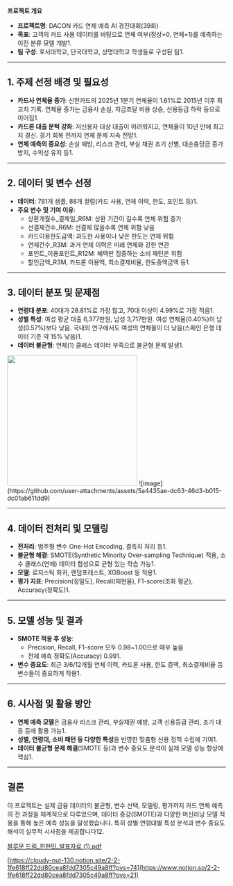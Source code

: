 **프로젝트 개요**

- **프로젝트명**: DACON 카드 연체 예측 AI 경진대회(39회)
- **목표**: 고객의 카드 사용 데이터를 바탕으로 연체 여부(정상=0, 연체=1)를 예측하는 이진 분류 모델 개발1.
- **팀 구성**: 호서대학교, 단국대학교, 상명대학교 학생들로 구성된 팀1.

---

## 1. 주제 선정 배경 및 필요성

- **카드사 연체율 증가**: 신한카드의 2025년 1분기 연체율이 1.61%로 2015년 이후 최고치 기록. 연체율 증가는 금융사 손실, 자금조달 비용 상승, 신용등급 하락 등으로 이어짐1.
- **카드론 대출 문턱 강화**: 저신용자 대상 대출이 어려워지고, 연체율이 10년 만에 최고치 경신. 경기 회복 전까지 연체 문제 지속 전망1.
- **연체 예측의 중요성**: 손실 예방, 리스크 관리, 부실 채권 조기 선별, 대손충당금 증가 방지, 수익성 유지 등1.

---

## 2. 데이터 및 변수 선정

- **데이터**: 781개 샘플, 88개 컬럼(카드 사용, 연체 이력, 한도, 포인트 등)1.
- **주요 변수 및 기여 이유**:
    - 상환개월수_결제일_R6M: 상환 기간이 길수록 연체 위험 증가
    - 선결제건수_R6M: 선결제 많을수록 연체 위험 낮음
    - 카드이용한도금액: 과도한 사용이나 낮은 한도는 연체 위험
    - 연체건수_R3M: 과거 연체 이력은 미래 연체와 강한 연관
    - 포인트_이용포인트_R12M: 혜택만 집중하는 소비 패턴은 위험
    - 할인금액_R3M, 카드론 이용액, 최소결제비율, 한도증액금액 등1.

---

## 3. 데이터 분포 및 문제점

- **연령대 분포**: 40대가 28.81%로 가장 많고, 70대 이상이 4.99%로 가장 적음1.
- **성별 특성**: 여성 평균 대출 6,377만원, 남성 3,717만원. 여성 연체율(0.40%)이 남성(0.57%)보다 낮음. 국내외 연구에서도 여성의 연체율이 더 낮음(스페인 은행 데이터 기준 약 15% 낮음)1.
- **데이터 불균형**: 연체(1) 클래스 데이터 부족으로 불균형 문제 발생1.
<img src="https://ppl-ai-code-interpreter-files.s3.amazonaws.com/web/direct-files/8561b206758128185d82ad9bf89c19ae/3ed3b81a-9b63-4a70-9bf4-e098047a877f/ee1bc723.png" width="300"/>
![image](https://github.com/user-attachments/assets/5a4435ae-dc63-46d3-b015-dc01ab611dd9)

---

## 4. 데이터 전처리 및 모델링

- **전처리**: 범주형 변수 One-Hot Encoding, 결측치 처리 등1.
- **불균형 해결**: SMOTE(Synthetic Minority Over-sampling Technique) 적용, 소수 클래스(연체) 데이터 합성으로 균형 있는 학습 가능1.
- **모델**: 로지스틱 회귀, 랜덤포레스트, XGBoost 등 적용1.
- **평가 지표**: Precision(정밀도), Recall(재현율), F1-score(조화 평균), Accuracy(정확도)1.

---

## 5. 모델 성능 및 결과

- **SMOTE 적용 후 성능**:
    - Precision, Recall, F1-score 모두 0.98~1.00으로 매우 높음
    - 전체 예측 정확도(Accuracy) 0.991.
- **변수 중요도**: 최근 3/6/12개월 연체 이력, 카드론 사용, 한도 증액, 최소결제비율 등 변수들이 중요하게 작용1.

---

## 6. 시사점 및 활용 방안

- **연체 예측 모델**은 금융사 리스크 관리, 부실채권 예방, 고객 신용등급 관리, 조기 대응 등에 활용 가능1.
- **성별, 연령대, 소비 패턴 등 다양한 특성**을 반영한 맞춤형 신용 정책 수립에 기여1.
- **데이터 불균형 문제 해결**(SMOTE 등)과 변수 중요도 분석이 실제 모델 성능 향상에 핵심1.

---

## 결론

이 프로젝트는 실제 금융 데이터의 불균형, 변수 선택, 모델링, 평가까지 카드 연체 예측의 전 과정을 체계적으로 다루었으며, 데이터 증강(SMOTE)과 다양한 머신러닝 모델 적용을 통해 높은 예측 성능을 달성했습니다. 특히 성별·연령대별 특성 분석과 변수 중요도 해석이 실무적 시사점을 제공합니다12.

[블루문 드림_한현민_발표자료 (1).pdf](attachment:5e7d74c5-6ad7-4cfd-837c-c1bddeb00ea1:블루문_드림_한현민_발표자료_(1).pdf)

[https://cloudy-nut-130.notion.site/2-2-1fe618ff22dd80cea8fdd7305c49a8ff?pvs=74](https://www.notion.so/2-2-1fe618ff22dd80cea8fdd7305c49a8ff?pvs=21)
